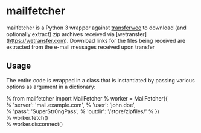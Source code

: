# mailfetcher

mailfetcher is a Python 3 wrapper against [transferwee](https://github.com/iamleot/transferwee)
to download (and optionally extract) zip archives received via [wetransfer] (https://wetransfer.com). 
Download links for the files being received are extracted from the e-mail messages received upon transfer

## Usage

The entire code is wrapped in a class that is instantiated by passing various options as argument in a dictionary:

% from mailfetcher import MailFetcher 
% worker = MailFetcher({            
%     'server': 'mail.example.com',
%     'user': 'john.doe',         
%     'pass': 'SuperStr0ngPass', 
%     'outdir': '/store/zipfiles/'
% })                              
% worker.fetch()                 
% worker.disconnect()           



